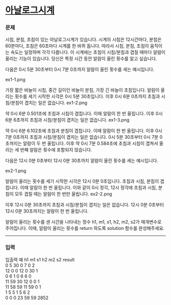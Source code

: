 # [아날로그시계](https://school.programmers.co.kr/learn/courses/30/lessons/250135)

<div align = center>


</div>

### 문제

시침, 분침, 초침이 있는 아날로그시계가 있습니다. 시계의 시침은 12시간마다, 분침은 60분마다, 초침은 60초마다 시계를 한 바퀴 돕니다. 따라서 시침, 분침, 초침이 움직이는 속도는 일정하며 각각 다릅니다. 이 시계에는 초침이 시침/분침과 겹칠 때마다 알람이 울리는 기능이 있습니다. 당신은 특정 시간 동안 알람이 울린 횟수를 알고 싶습니다.

다음은 0시 5분 30초부터 0시 7분 0초까지 알람이 울린 횟수를 세는 예시입니다.

ex1-1.png

가장 짧은 바늘이 시침, 중간 길이인 바늘이 분침, 가장 긴 바늘이 초침입니다.
알람이 울리는 횟수를 세기 시작한 시각은 0시 5분 30초입니다.
이후 0시 6분 0초까지 초침과 시침/분침이 겹치는 일은 없습니다.
ex1-2.png

약 0시 6분 0.501초에 초침과 시침이 겹칩니다. 이때 알람이 한 번 울립니다.
이후 0시 6분 6초까지 초침과 시침/분침이 겹치는 일은 없습니다.
ex1-3.png

약 0시 6분 6.102초에 초침과 분침이 겹칩니다. 이때 알람이 한 번 울립니다.
이후 0시 7분 0초까지 초침과 시침/분침이 겹치는 일은 없습니다.
0시 5분 30초부터 0시 7분 0초까지는 알람이 두 번 울립니다. 이후 약 0시 7분 0.584초에 초침과 시침이 겹쳐서 울리는 세 번째 알람은 횟수에 포함되지 않습니다.

다음은 12시 0분 0초부터 12시 0분 30초까지 알람이 울린 횟수를 세는 예시입니다.

ex2-1.png

알람이 울리는 횟수를 세기 시작한 시각은 12시 0분 0초입니다.
초침과 시침, 분침이 겹칩니다. 이때 알람이 한 번 울립니다. 이와 같이 0시 정각, 12시 정각에 초침과 시침, 분침이 모두 겹칠 때는 알람이 한 번만 울립니다.
ex2-2.png

이후 12시 0분 30초까지 초침과 시침/분침이 겹치는 일은 없습니다.
12시 0분 0초부터 12시 0분 30초까지는 알람이 한 번 울립니다.

알람이 울리는 횟수를 센 시간을 나타내는 정수 h1, m1, s1, h2, m2, s2가 매개변수로 주어집니다. 이때, 알람이 울리는 횟수를 return 하도록 solution 함수를 완성해주세요.

---

### 입력

입출력 예
h1	m1	s1	h2	m2	s2	result <br/>
0	5	30	0	7	0	2 <br/>
12	0	0	12	0	30	1 <br/>
0	6	1	0	6	6	0 <br/>
11	59	30	12	0	0	1 <br/>
11	58	59	11	59	0	1 <br/>
1	5	5	1	5	6	2 <br/>
0	0	0	23	59	59	2852 <br/>
